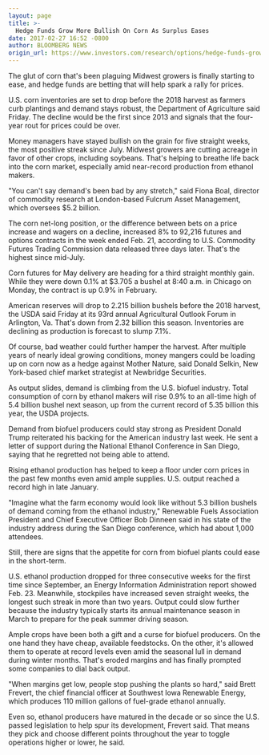```yaml
---
layout: page
title: >-
  Hedge Funds Grow More Bullish On Corn As Surplus Eases
date: 2017-02-27 16:52 -0800
author: BLOOMBERG NEWS
origin_url: https://www.investors.com/research/options/hedge-funds-grow-more-bullish-on-corn-as-surplus-eases/
---
```






The glut of corn that's been plaguing Midwest growers is finally starting to ease, and hedge funds are betting that will help spark a rally for prices.


U.S. corn inventories are set to drop before the 2018 harvest as farmers curb plantings and demand stays robust, the Department of Agriculture said Friday. The decline would be the first since 2013 and signals that the four-year rout for prices could be over.


Money managers have stayed bullish on the grain for five straight weeks, the most positive streak since July. Midwest growers are cutting acreage in favor of other crops, including soybeans. That's helping to breathe life back into the corn market, especially amid near-record production from ethanol makers.


"You can't say demand's been bad by any stretch," said Fiona Boal, director of commodity research at London-based Fulcrum Asset Management, which oversees $5.2 billion.


The corn net-long position, or the difference between bets on a price increase and wagers on a decline, increased 8% to 92,216 futures and options contracts in the week ended Feb. 21, according to U.S. Commodity Futures Trading Commission data released three days later. That's the highest since mid-July.


Corn futures for May delivery are heading for a third straight monthly gain. While they were down 0.1% at $3.705 a bushel at 8:40 a.m. in Chicago on Monday, the contract is up 0.9% in February.


American reserves will drop to 2.215 billion bushels before the 2018 harvest, the USDA said Friday at its 93rd annual Agricultural Outlook Forum in Arlington, Va. That's down from 2.32 billion this season. Inventories are declining as production is forecast to slump 7.1%.


Of course, bad weather could further hamper the harvest. After multiple years of nearly ideal growing conditions, money mangers could be loading up on corn now as a hedge against Mother Nature, said Donald Selkin, New York-based chief market strategist at Newbridge Securities.


As output slides, demand is climbing from the U.S. biofuel industry. Total consumption of corn by ethanol makers will rise 0.9% to an all-time high of 5.4 billion bushel next season, up from the current record of 5.35 billion this year, the USDA projects.


Demand from biofuel producers could stay strong as President Donald Trump reiterated his backing for the American industry last week. He sent a letter of support during the National Ethanol Conference in San Diego, saying that he regretted not being able to attend.


Rising ethanol production has helped to keep a floor under corn prices in the past few months even amid ample supplies. U.S. output reached a record high in late January.


"Imagine what the farm economy would look like without 5.3 billion bushels of demand coming from the ethanol industry," Renewable Fuels Association President and Chief Executive Officer Bob Dinneen said in his state of the industry address during the San Diego conference, which had about 1,000 attendees.


Still, there are signs that the appetite for corn from biofuel plants could ease in the short-term.


U.S. ethanol production dropped for three consecutive weeks for the first time since September, an Energy Information Administration report showed Feb. 23. Meanwhile, stockpiles have increased seven straight weeks, the longest such streak in more than two years. Output could slow further because the industry typically starts its annual maintenance season in March to prepare for the peak summer driving season.


Ample crops have been both a gift and a curse for biofuel producers. On the one hand they have cheap, available feedstocks. On the other, it's allowed them to operate at record levels even amid the seasonal lull in demand during winter months. That's eroded margins and has finally prompted some companies to dial back output.


"When margins get low, people stop pushing the plants so hard," said Brett Frevert, the chief financial officer at Southwest Iowa Renewable Energy, which produces 110 million gallons of fuel-grade ethanol annually.


Even so, ethanol producers have matured in the decade or so since the U.S. passed legislation to help spur its development, Frevert said. That means they pick and choose different points throughout the year to toggle operations higher or lower, he said.




